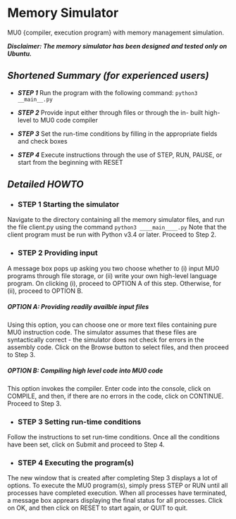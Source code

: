 # Memory Simulator
MU0 {compiler, execution program} with memory management simulation.

***_Disclaimer: The memory simulator has been designed and tested only on Ubuntu._***
## _Shortened Summary (for experienced users)_ 
* _**STEP 1**_ Run the program with the following command:
```python3 __main__.py ```
* _**STEP 2**_ Provide input either through files or through the in- built high-level to MU0 code compiler

* _**STEP 3**_ Set the run-time conditions by filling in the appropriate fields and check boxes

* _**STEP 4**_ Execute instructions through the use of STEP, RUN, PAUSE, or start from the beginning with RESET

## _Detailed HOWTO_
* ### STEP 1 Starting the simulator
Navigate to the directory containing all the memory simulator files, and run the file client.py using the command
```python3 ____main____.py```
Note that the client program must be run with Python v3.4 or later. Proceed to Step 2.

* ### STEP 2 Providing input
A message box pops up asking you two choose whether to (i) input MU0 programs through file storage, or (ii) write your own high-level language program. On clicking (i), proceed to OPTION A of this step. Otherwise, for (ii), proceed to OPTION B.
##### OPTION A: Providing readily availble input files 
Using this option, you can choose one or more text files containing pure MU0 instruction code. The simulator assumes that these files are syntactically correct - the simulator does not check for errors in the assembly code.
Click on the Browse button to select files, and then proceed to Step 3.
##### OPTION B: Compiling high level code into MU0 code
This option invokes the compiler.
Enter code into the console, click on COMPILE, and then, if there are no errors in the code, click on CONTINUE. Proceed to Step 3.

* ### STEP 3 Setting run-time conditions
Follow the instructions to set run-time conditions. Once all the conditions have been set, click on Submit and proceed to Step 4.

* ### STEP 4 Executing the program(s)
The new window that is created after completing Step 3 displays a lot of options.
To execute the MU0 program(s), simply press STEP or RUN until all processes have completed execution.
When all processes have terminated, a message box apprears displaying the final status for all processes. Click on OK, and then click on RESET to start again, or QUIT to quit.





